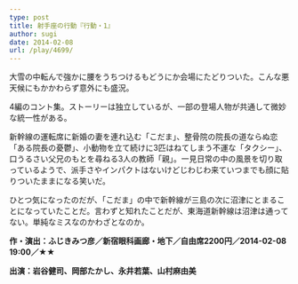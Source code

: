 ```yaml
---
type: post
title: 射手座の行動『行動・1』
author: sugi
date: 2014-02-08
url: /play/4699/
---
```

大雪の中転んで強かに腰をうちつけるもどうにか会場にたどりついた。こんな悪天候にもかかわらず意外にも盛況。

4編のコント集。ストーリーは独立しているが、一部の登場人物が共通して微妙な統一性がある。

新幹線の運転席に新婚の妻を連れ込む「こだま」、整骨院の院長の道ならぬ恋「ある院長の憂鬱」、小動物を立て続けに3匹はねてしまう不運な「タクシー」、口うるさい父兄のもとを尋ねる3人の教師「親」。一見日常の中の風景を切り取っているようで、派手さやインパクトはないけどじわじわ来ていつまでも顔に貼りついたままになる笑いだ。

ひとつ気になったのだが、「こだま」の中で新幹線が三島の次に沼津にとまることになっていたことだ。言わずと知れたことだが、東海道新幹線は沼津は通ってない。単純なミスなのかわざとなのか。

**作・演出：ふじきみつ彦／新宿眼科画廊・地下／自由席2200円／2014-02-08 19:00／★★**
  
**出演：岩谷健司、岡部たかし、永井若葉、山村麻由美**
